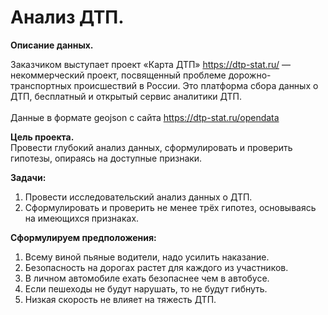 # Анализ ДТП.

**Описание данных.**<br>

Заказчиком выступает проект «Карта ДТП» https://dtp-stat.ru/ — некоммерческий проект, посвященный проблеме дорожно-транспортных происшествий в России. Это платформа сбора данных о ДТП, бесплатный и открытый сервис аналитики ДТП.<br>	
Данные в формате geojson с сайта https://dtp-stat.ru/opendata

**Цель проекта.**<br>
Провести глубокий анализ данных, сформулировать и проверить гипотезы, опираясь на доступные признаки.

**Задачи:**<br>
1.	Провести исследовательский анализ данных о ДТП.<br>
2.	Сформулировать и проверить не менее трёх гипотез, основываясь на имеющихся признаках.

**Сформулируем предположения:**
1. Всему виной пьяные водители, надо усилить наказание.
2. Безопасность на дорогах растет для каждого из участников.
3. В личном автомобиле ехать безопаснее чем в автобусе.
4. Если пешеходы не будут нарушать, то не будут гибнуть.
5. Низкая скорость не влияет на тяжесть ДТП.
